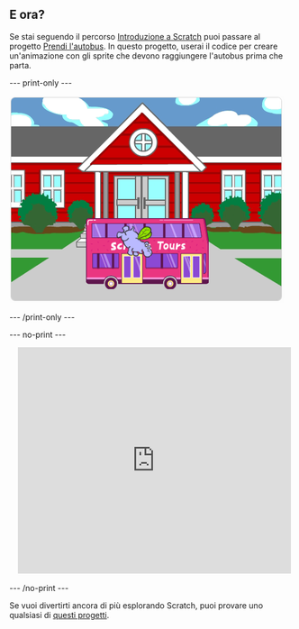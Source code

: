 ## E ora?

Se stai seguendo il percorso [Introduzione a Scratch](https://projects.raspberrypi.org/en/pathways/scratch-intro) puoi passare al progetto [Prendi l'autobus](https://projects.raspberrypi.org/en/projects/catch-the-bus). In questo progetto, userai il codice per creare un'animazione con gli sprite che devono raggiungere l'autobus prima che parta.

--- print-only ---

![Il progetto "Prendi l'autobus".](images/scratch-tour-bus.png)

--- /print-only ---

--- no-print ---

<div class="scratch-preview" style="margin-left: 15px;">
  <iframe allowtransparency="true" width="485" height="402" src="https://scratch.mit.edu/projects/embed/724160134/?autostart=false" frameborder="0"></iframe>
</div>

--- /no-print ---

Se vuoi divertirti ancora di più esplorando Scratch, puoi provare uno qualsiasi di [questi progetti](https://projects.raspberrypi.org/en/projects?software%5B%5D=scratch&curriculum%5B%5D=%201).
